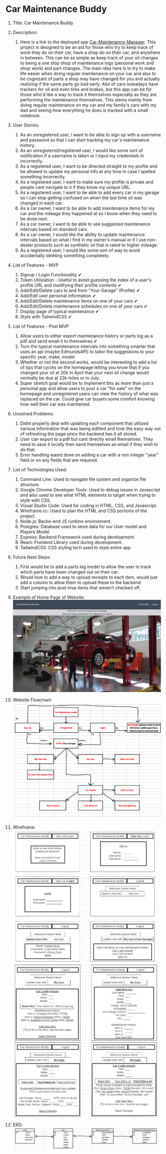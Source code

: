# Car Maintenance Buddy
1. Title: Car Maintenance Buddy

2. Description:
    1. Here is a link to the deployed app [Car-Maintenance-Manager](http://car-maintenance-app.surge.sh). This project is designed to be an aid for those who try to keep track of work they do on their car, have a shop do on their car, and anywhere in between. This can be as simple as keep track of your oil changes to being a one stop shop of maintenance logs (personal work and shop work) and part changes. The main idea here is to try to make life easier when doing regular maintenance on your car and also to be cognizant of parts a shop may have changed for you and actually realizing if the same parts go bad early. Alot of cars nowadays have trackers for oil and even tires and brakes, but this app can be for those who'd like a way to track it themselves especially as they are performing the maintenance themselves. This stems mainly from doing regular maintenance on my car and my family's cars with my dad and seeing how everything he does is tracked with a small notebook.

3. User Stories: 
    1. As an unregistered user, I want to be able to sign up with a username and password so that I can start tracking my car's maintenance history.
    1. As an unregistered/registered user, I would like some sort of notification if a username is taken or I input my credentials in incorrectly.
    1. As a registered user, I want to be directed straight to my profile and be allowed to update my personal info at any time in case I spelled something incorrectly.
    1. As a registered user, I want to make sure my profile is private and people cant navigate to it if they know my unique URL.
    1. As a registered user, I want to be able to add every car in my garage so I can stop getting confused on when the last time oil was changed in each car.
    1. As a car owner, I want to be able to add maintenance items for my car and the mileage they happened at so I know when they need to be done next.
    1. As a car owner, I want to be able to see suggested maintenance intervals based on standard cars.
    1. As a car owner, I would like the ability to update maintenance intervals based on what I find in my owner's manual or if I use non-dealer products such as synthetic oil that is rated to higher mileage.
    1. As a registered user, I would like some sort of way to avoid accidentally deleting something completely.

4. List of Features - MVP
    1. Signup / Login Functionality ✔
    1. Token Utilization - Useful to avoid guessing the index of a user's profile URL and modifying their profile contents ✔
    1. Add/Edit/Delete cars to and from "Your Garage" (Profile) ✔
    1. Add/Edit user personal information ✔
    1. Add/Edit/Delete maintenance items on one of your cars ✔
    1. Add/Edit/Delete maintenance schedules on one of your cars ✔
    1. Display page of typical maintenance ✔
    1. Style with TailwindCSS ✔

5. List of Features - Post MVP
    1. Allow users to either export maintenance history or parts log as a pdf and send email it to themselves ✔
    1. Turn the typical maintenance intervals into something smarter that uses an api (maybe EdmundsAPI) to tailor the suggestions to your specific year, make, model
    1. Whether or not the second works, would be interesting to add a list of tips that cycles on the homepage letting you know that if you changed your oil at 20k in April that your next oil change would normally be due at 23k miles or in July.
    1. Super stretch goal would be to implement this as more than just a personal app and allow users to post a car "for sale" on the homepage and unregistered users can view the history of what was replaced on the car. Could give car buyers some comfort knowing how well their car was maintained.

6. Unsolved Problems:
    1. Didnt properly deal with updating each component that utilized various information that was being editted and took the easy way out of refreshing the page since the backend has it all stored.
    1. User can export to a pdf but cant directly email themselves. They need to save it locally then send themselves an email if they wish to do that.
    1. Error handling wasnt done on adding a car with a non integer "year" field or on any fields that are required.

7. List of Technologies Used: 
    1. Command Line: Used to navigate file system and organize file structure.
    1. Google Chrome Developer Tools: Used to debug issues in Javascript and also used to see what HTML elements to target when trying to style with CSS.
    1. Visual Studio Code: Used for coding in HTML, CSS, and Javascript.
    1. Wireframe.cc: Used to plan the HTML and CSS portions of the project.
    1. Node.js: Backe-end JS runtime environment.
    1. Postgres: Database used to store data for our User model and Players Model.
    1. Express: Backend Framework used during development.
    1. React: Frontend Library used during development.
    1. TailwindCSS: CSS styling tech used to style entire app

8. Future Next Steps:
    1. First would be to add a parts log model to allow the user to track which parts have been changed out on their car.
    1. Would love to add a way to upload receipts to each item, would just add a column to allow them to upload these to the backend.
    1. Start jumping into post mvp items that weren't checked off.

9. Example of Home Page of Website:
![Homepage](planning/homepage.png)

10. Website Flowchart:
![Flowchart](planning/FlowchartCarMaintenanceApp.png)

11. Wireframe:
![Wireframe1](planning/Wireframe1.png)
![Wireframe2](planning/Wireframe2.png)

12. ERD:
![ERD](planning/ERDCarMaintenanceApp.png)
